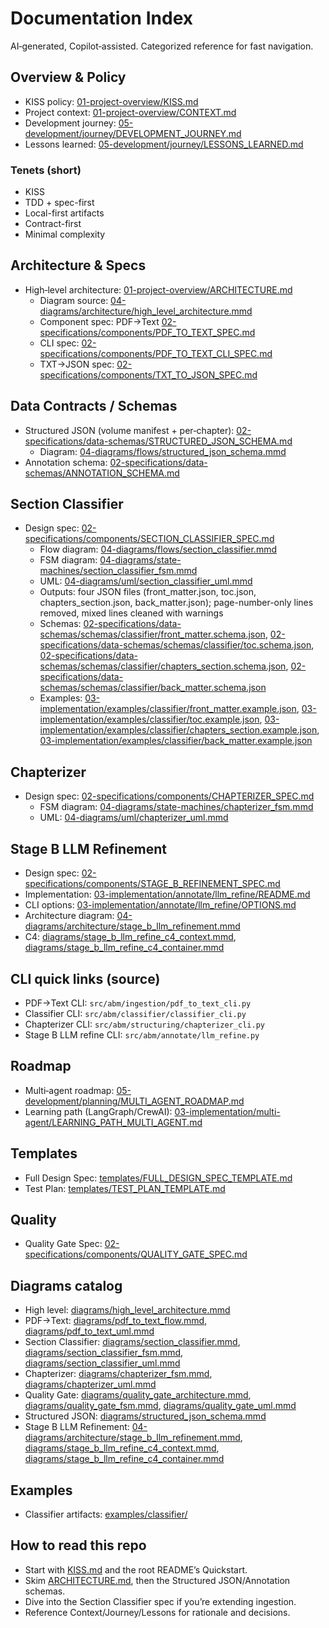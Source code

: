 # Documentation Index

AI‑generated, Copilot‑assisted. Categorized reference for fast navigation.

## Overview & Policy

- KISS policy: [01-project-overview/KISS.md](01-project-overview/KISS.md)
- Project context: [01-project-overview/CONTEXT.md](01-project-overview/CONTEXT.md)
- Development journey: [05-development/journey/DEVELOPMENT_JOURNEY.md](05-development/journey/DEVELOPMENT_JOURNEY.md)
- Lessons learned: [05-development/journey/LESSONS_LEARNED.md](05-development/journey/LESSONS_LEARNED.md)

### Tenets (short)

- KISS
- TDD + spec-first
- Local-first artifacts
- Contract-first
- Minimal complexity

## Architecture & Specs

- High‑level architecture: [01-project-overview/ARCHITECTURE.md](01-project-overview/ARCHITECTURE.md)
  - Diagram source: [04-diagrams/architecture/high_level_architecture.mmd](04-diagrams/architecture/high_level_architecture.mmd)
  - Component spec: PDF→Text [02-specifications/components/PDF_TO_TEXT_SPEC.md](02-specifications/components/PDF_TO_TEXT_SPEC.md)
  - CLI spec: [02-specifications/components/PDF_TO_TEXT_CLI_SPEC.md](02-specifications/components/PDF_TO_TEXT_CLI_SPEC.md)
  - TXT→JSON spec: [02-specifications/components/TXT_TO_JSON_SPEC.md](02-specifications/components/TXT_TO_JSON_SPEC.md)

## Data Contracts / Schemas

- Structured JSON (volume manifest + per‑chapter): [02-specifications/data-schemas/STRUCTURED_JSON_SCHEMA.md](02-specifications/data-schemas/STRUCTURED_JSON_SCHEMA.md)
  - Diagram: [04-diagrams/flows/structured_json_schema.mmd](04-diagrams/flows/structured_json_schema.mmd)
- Annotation schema: [02-specifications/data-schemas/ANNOTATION_SCHEMA.md](02-specifications/data-schemas/ANNOTATION_SCHEMA.md)

## Section Classifier

- Design spec: [02-specifications/components/SECTION_CLASSIFIER_SPEC.md](02-specifications/components/SECTION_CLASSIFIER_SPEC.md)
  - Flow diagram: [04-diagrams/flows/section_classifier.mmd](04-diagrams/flows/section_classifier.mmd)
  - FSM diagram: [04-diagrams/state-machines/section_classifier_fsm.mmd](04-diagrams/state-machines/section_classifier_fsm.mmd)
  - UML: [04-diagrams/uml/section_classifier_uml.mmd](04-diagrams/uml/section_classifier_uml.mmd)
  - Outputs: four JSON files (front_matter.json, toc.json, chapters_section.json, back_matter.json); page-number-only lines removed, mixed lines cleaned with warnings
  - Schemas: [02-specifications/data-schemas/schemas/classifier/front_matter.schema.json](02-specifications/data-schemas/schemas/classifier/front_matter.schema.json), [02-specifications/data-schemas/schemas/classifier/toc.schema.json](02-specifications/data-schemas/schemas/classifier/toc.schema.json), [02-specifications/data-schemas/schemas/classifier/chapters_section.schema.json](02-specifications/data-schemas/schemas/classifier/chapters_section.schema.json), [02-specifications/data-schemas/schemas/classifier/back_matter.schema.json](02-specifications/data-schemas/schemas/classifier/back_matter.schema.json)
  - Examples: [03-implementation/examples/classifier/front_matter.example.json](03-implementation/examples/classifier/front_matter.example.json), [03-implementation/examples/classifier/toc.example.json](03-implementation/examples/classifier/toc.example.json), [03-implementation/examples/classifier/chapters_section.example.json](03-implementation/examples/classifier/chapters_section.example.json), [03-implementation/examples/classifier/back_matter.example.json](03-implementation/examples/classifier/back_matter.example.json)

## Chapterizer

- Design spec: [02-specifications/components/CHAPTERIZER_SPEC.md](02-specifications/components/CHAPTERIZER_SPEC.md)
  - FSM diagram: [04-diagrams/state-machines/chapterizer_fsm.mmd](04-diagrams/state-machines/chapterizer_fsm.mmd)
  - UML: [04-diagrams/uml/chapterizer_uml.mmd](04-diagrams/uml/chapterizer_uml.mmd)

## Stage B LLM Refinement

- Design spec: [02-specifications/components/STAGE_B_REFINEMENT_SPEC.md](02-specifications/components/STAGE_B_REFINEMENT_SPEC.md)
- Implementation: [03-implementation/annotate/llm_refine/README.md](03-implementation/annotate/llm_refine/README.md)
- CLI options: [03-implementation/annotate/llm_refine/OPTIONS.md](03-implementation/annotate/llm_refine/OPTIONS.md)
- Architecture diagram: [04-diagrams/architecture/stage_b_llm_refinement.mmd](04-diagrams/architecture/stage_b_llm_refinement.mmd)
- C4: [diagrams/stage_b_llm_refine_c4_context.mmd](diagrams/stage_b_llm_refine_c4_context.mmd), [diagrams/stage_b_llm_refine_c4_container.mmd](diagrams/stage_b_llm_refine_c4_container.mmd)

## CLI quick links (source)

- PDF→Text CLI: `src/abm/ingestion/pdf_to_text_cli.py`
- Classifier CLI: `src/abm/classifier/classifier_cli.py`
- Chapterizer CLI: `src/abm/structuring/chapterizer_cli.py`
- Stage B LLM refine CLI: `src/abm/annotate/llm_refine.py`

## Roadmap

- Multi‑agent roadmap: [05-development/planning/MULTI_AGENT_ROADMAP.md](05-development/planning/MULTI_AGENT_ROADMAP.md)
- Learning path (LangGraph/CrewAI): [03-implementation/multi-agent/LEARNING_PATH_MULTI_AGENT.md](03-implementation/multi-agent/LEARNING_PATH_MULTI_AGENT.md)

## Templates

- Full Design Spec: [templates/FULL_DESIGN_SPEC_TEMPLATE.md](templates/FULL_DESIGN_SPEC_TEMPLATE.md)
- Test Plan: [templates/TEST_PLAN_TEMPLATE.md](templates/TEST_PLAN_TEMPLATE.md)

## Quality

- Quality Gate Spec: [02-specifications/components/QUALITY_GATE_SPEC.md](02-specifications/components/QUALITY_GATE_SPEC.md)

## Diagrams catalog

- High level: [diagrams/high_level_architecture.mmd](diagrams/high_level_architecture.mmd)
- PDF→Text: [diagrams/pdf_to_text_flow.mmd](diagrams/pdf_to_text_flow.mmd), [diagrams/pdf_to_text_uml.mmd](diagrams/pdf_to_text_uml.mmd)
- Section Classifier: [diagrams/section_classifier.mmd](diagrams/section_classifier.mmd), [diagrams/section_classifier_fsm.mmd](diagrams/section_classifier_fsm.mmd), [diagrams/section_classifier_uml.mmd](diagrams/section_classifier_uml.mmd)
- Chapterizer: [diagrams/chapterizer_fsm.mmd](diagrams/chapterizer_fsm.mmd), [diagrams/chapterizer_uml.mmd](diagrams/chapterizer_uml.mmd)
- Quality Gate: [diagrams/quality_gate_architecture.mmd](diagrams/quality_gate_architecture.mmd), [diagrams/quality_gate_fsm.mmd](diagrams/quality_gate_fsm.mmd), [diagrams/quality_gate_uml.mmd](diagrams/quality_gate_uml.mmd)
- Structured JSON: [diagrams/structured_json_schema.mmd](diagrams/structured_json_schema.mmd)
- Stage B LLM Refinement: [04-diagrams/architecture/stage_b_llm_refinement.mmd](04-diagrams/architecture/stage_b_llm_refinement.mmd), [diagrams/stage_b_llm_refine_c4_context.mmd](diagrams/stage_b_llm_refine_c4_context.mmd), [diagrams/stage_b_llm_refine_c4_container.mmd](diagrams/stage_b_llm_refine_c4_container.mmd)

## Examples

- Classifier artifacts: [examples/classifier/](examples/classifier/)

## How to read this repo

- Start with [KISS.md](KISS.md) and the root README’s Quickstart.
- Skim [ARCHITECTURE.md](ARCHITECTURE.md), then the Structured JSON/Annotation schemas.
- Dive into the Section Classifier spec if you’re extending ingestion.
- Reference Context/Journey/Lessons for rationale and decisions.
